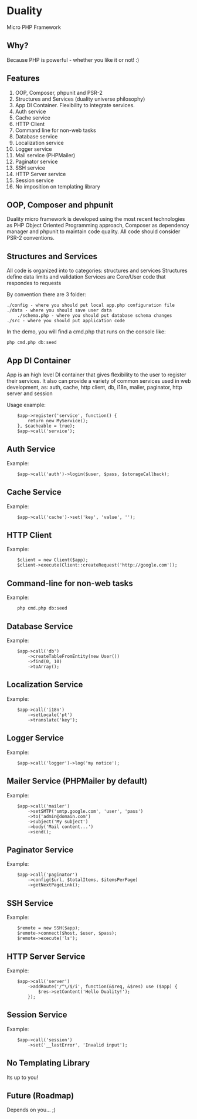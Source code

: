Duality
=======

Micro PHP Framework


Why?
-----
Because PHP is powerful - whether you like it or not! :)


Features
--------
1. OOP, Composer, phpunit and PSR-2
2. Structures and Services (duality universe philosophy)
3. App DI Container. Flexibility to integrate services.
4. Auth service
5. Cache service
6. HTTP Client
7. Command line for non-web tasks
8. Database service
9. Localization service
10. Logger service
11. Mail service (PHPMailer)
12. Paginator service
13. SSH service
14. HTTP Server service
15. Session service
16. No imposition on templating library

OOP, Composer and phpunit
-------------------------
Duality micro framework is developed using the most recent technologies
as PHP Object Oriented Programming approach, Composer as dependency manager
and phpunit to maintain code quality. All code should consider PSR-2 conventions.

Structures and Services
--------------------------
All code is organized into to categories: structures and services
Structures define data limits and validation
Services are Core/User code that respondes to requests

By convention there are 3 folder:

    ./config - where you should put local app.php configuration file
    ./data - where you should save user data
        ./schema.php - where you should put database schema changes
    ./src - where you should put application code

In the demo, you will find a cmd.php that runs on the console like:

    php cmd.php db:seed

App DI Container
----------------
App is an high level DI container that gives flexibility to the user to register their services.
It also can provide a variety of common services used in web development, as:
auth, cache, http client, db, i18n, mailer, paginator, http server and session

Usage example:
```
    $app->register('service', function() {
        return new MyService();
    }, $cacheable = true);
    $app->call('service');
```

Auth Service
------------
Example:
```
    $app->call('auth')->login($user, $pass, $storageCallback);
```

Cache Service
-------------
Example:
```
    $app->call('cache')->set('key', 'value', '');
```

HTTP Client
-----------
Example:
```
    $client = new Client($app);
    $client->execute(Client::createRequest('http://google.com'));
```

Command-line for non-web tasks
------------------------------
Example:
```
    php cmd.php db:seed
```

Database Service
----------------
Example:
```
    $app->call('db')
        ->createTableFromEntity(new User())
        ->find(0, 10)
        ->toArray();
```

Localization Service
--------------------
Example:
```
    $app->call('i18n')
        ->setLocale('pt')
        ->translate('key');
```

Logger Service
--------------
Example:
```
    $app->call('logger')->log('my notice');
```

Mailer Service (PHPMailer by default)
-------------------------------------
Example:
```
    $app->call('mailer')
        ->setSMTP('smtp.google.com', 'user', 'pass')
        ->to('admin@domain.com')
        ->subject('My subject')
        ->body('Mail content...')
        ->send();
```

Paginator Service
-----------------
Example:
```
    $app->call('paginator')
        ->config($url, $totalItems, $itemsPerPage)
        ->getNextPageLink();
```

SSH Service
-----------
Example:
```
    $remote = new SSH($app);
    $remote->connect($host, $user, $pass);
    $remote->execute('ls');
```

HTTP Server Service
-------------------
Example:
```
    $app->call('server')
        ->addRoute('/^\/$/i', function(&$req, &$res) use ($app) {
            $res->setContent('Hello Duality!');
        });
```

Session Service
---------------
Example:
```
    $app->call('session')
        ->set('__lastError', 'Invalid input');
```

No Templating Library
---------------------
Its up to you!

Future (Roadmap)
----------------
Depends on you... ;)
